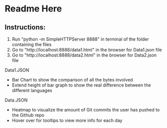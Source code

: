 # Readme Here

## Instructions:
1. Run "python -m SimpleHTTPServer 8888" in terminal of the folder containing the files
2. Go to "http://localhost:8888/data1.html" in the browser for Data1.json file
3. Go to "http://localhost:8888/data2.html" in the browser for Data2.json file

Data1.JSON
- Bar Chart to show the comparison of all the bytes involved
- Extend height of bar graph to show the real difference between the different languages

Data.JSON
- Heatmap to visualize the amount of Git commits the user has pushed to the Github repo
- Hover over for tooltips to view more info for each day
